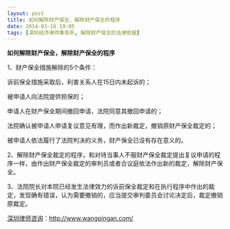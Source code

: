 ```yaml
---
layout: post
title: 如何解除财产保全，解除财产保全的程序
date: 2014-03-16 19:05
tags: [深圳经济律师事务所, 解除财产保全的法律依据]
---
```

<strong>如何解除财产保全，解除财产保全的程序</strong>

1、财产保全措施解除的5个条件：

诉前保全措施采取后，利害关系人在15日内未起诉的；

被申请人向法院提供担保的；

申请人在财产保全期间撤回申请，法院同意其撤回申请的；

法院确认被申请人申请复议意见有理，而作出新裁定，撤销原财产保全裁定的；

被申请人依法履行了法院判决的义务，财产保全已没有存在意义的。

2、解除财产保全裁定的程序，和对待当事人不服财产保全裁定提出复议申请的程序一样，由作出财产保全裁定的审判员或者合议庭依法作出新的裁定，解除财产保全。

3、法院院长对本院已经发生法律效力的诉前保全裁定和在执行程序中作出的裁定，发现确有错误，认为需要撤销的，应当提交审判委员会讨论决定后，裁定撤销原裁定。

<a href="http://www.wangpingan.com/">深圳律师咨询</a>：<a href="http://www.wangpingan.com/">http://www.wangpingan.com/</a>

